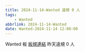 ```yaml
---
title: 2024-11-14-Wanted 違規 0 人
tags:
    - Wanted
abbrlink: 2024-11-14-Wanted
date: Wanted-2024-11-14 12:00:00
---
```

Wanted 板 [板規連結](https://www.ptt.cc/bbs/Wanted/M.1608829773.A.D3B.html)
昨天違規 0 人
